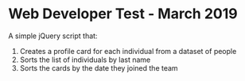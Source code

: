 # Web Developer Test - March 2019
A simple jQuery script that:
1. Creates a profile card for each individual from a dataset of people
2. Sorts the list of individuals by last name 
3. Sorts the cards by the date they joined the team
